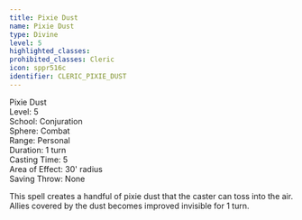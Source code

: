 ```yaml
---
title: Pixie Dust
name: Pixie Dust
type: Divine
level: 5
highlighted_classes: 
prohibited_classes: Cleric
icon: sppr516c
identifier: CLERIC_PIXIE_DUST
---
```

Pixie Dust  
Level: 5  
School: Conjuration  
Sphere: Combat  
Range: Personal  
Duration: 1 turn  
Casting Time: 5  
Area of Effect: 30' radius  
Saving Throw: None  
  
This spell creates a handful of pixie dust that the caster can toss into the air. Allies covered by the dust becomes improved invisible for 1 turn.  
